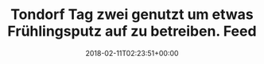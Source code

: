 ---
retweeted: false
source: <a href="http://www.samruston.co.uk" rel="nofollow">Flamingo for Android</a>
entities:
  hashtags: []
  symbols: []
  user_mentions: []
  urls:
  - url: https://t.co/TuVDd8kC3a
    expanded_url: http://rubyberlin.org
    display_url: rubyberlin.org
    indices:
    - '52'
    - '75'
display_text_range:
- '0'
- '113'
favorite_count: '0'
id_str: '962512477320826880'
truncated: false
retweet_count: '0'
id: '962512477320826880'
possibly_sensitive: false
created_at: Sun Feb 11 02:23:51 +0000 2018
favorited: false
full_text: Tondorf Tag zwei genutzt um etwas Frühlingsputz auf  zu betreiben. Feedback
  willkommen. :D
lang: de
quote_url: http://rubyberlin.org
tags:
- pesos/twitter
date: '2018-02-11T02:23:51+00:00'
src: https://twitter.com/bascht/status/962512477320826880
original_url: https://twitter.com/bascht/status/962512477320826880
type: twitter_tweet
text: Tondorf Tag zwei genutzt um etwas Frühlingsputz auf  zu betreiben. Feedback
  willkommen. :D
title: Tondorf Tag zwei genutzt um etwas Frühlingsputz auf  zu betreiben. Feed

---